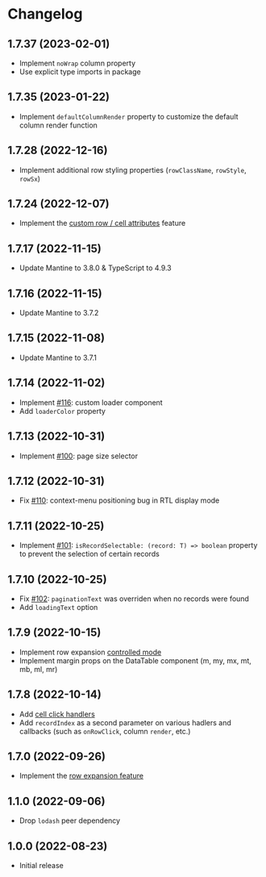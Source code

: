 # Changelog

## 1.7.37 (2023-02-01)
- Implement `noWrap` column property
- Use explicit type imports in package

## 1.7.35 (2023-01-22)
- Implement `defaultColumnRender` property to customize the default column render function

## 1.7.28 (2022-12-16)
- Implement additional row styling properties (`rowClassName`, `rowStyle`, `rowSx`)

## 1.7.24 (2022-12-07)
- Implement the [custom row / cell attributes](https://icflorescu.github.io/mantine-datatable/examples/custom-row-or-cell-attributes) feature

## 1.7.17 (2022-11-15)
- Update Mantine to 3.8.0 & TypeScript to 4.9.3

## 1.7.16 (2022-11-15)
- Update Mantine to 3.7.2

## 1.7.15 (2022-11-08)
- Update Mantine to 3.7.1

## 1.7.14 (2022-11-02)
- Implement [#116](https://github.com/icflorescu/mantine-datatable/issues/116): custom loader component
- Add `loaderColor` property

## 1.7.13 (2022-10-31)
- Implement [#100](https://github.com/icflorescu/mantine-datatable/issues/100): page size selector

## 1.7.12 (2022-10-31)
- Fix [#110](https://github.com/icflorescu/mantine-datatable/issues/110): context-menu positioning bug in RTL display mode

## 1.7.11 (2022-10-25)
- Implement [#101](https://github.com/icflorescu/mantine-datatable/issues/101): `isRecordSelectable: (record: T) => boolean` property to prevent the selection of certain records

## 1.7.10 (2022-10-25)
- Fix [#102](https://github.com/icflorescu/mantine-datatable/issues/102): `paginationText` was overriden when no records were found
- Add `loadingText` option

## 1.7.9 (2022-10-15)
- Implement row expansion [controlled mode](https://icflorescu.github.io/mantine-datatable/examples/row-expansion-examples)
- Implement margin props on the DataTable component (m, my, mx, mt, mb, ml, mr)

## 1.7.8 (2022-10-14)
- Add [cell click handlers](https://icflorescu.github.io/mantine-datatable/examples/handling-cell-clicks)
- Add `recordIndex` as a second parameter on various hadlers and callbacks (such as `onRowClick`, column `render`, etc.)

## 1.7.0 (2022-09-26)
- Implement the [row expansion feature](https://icflorescu.github.io/mantine-datatable/examples/expanding-rows)

## 1.1.0 (2022-09-06)
- Drop `lodash` peer dependency

## 1.0.0 (2022-08-23)
- Initial release
